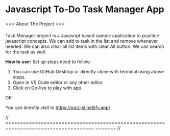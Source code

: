 # Javascript To-Do Task Manager App

⭐️⭐️⭐️ About The Project ⭐️⭐️⭐️

Task Manager project is a Javasript based sample application to practice javascript concepts. We can add to task in the list and remove whenever needed. We can also clear all list items with clear All button. We can search for the task as well.


**How to use:**
  Set up steps need to follow:
  1. You can use GitHub Desktop or directly clone with terminal using above steps.
  2. Open in VS Code editor or any other editor
  3. Click on Go-live to play with app.
  
  OR
  
  You can directly visit to https://quiz-sl.netlify.app/
    
  // ====================================================================================
======= //
  
